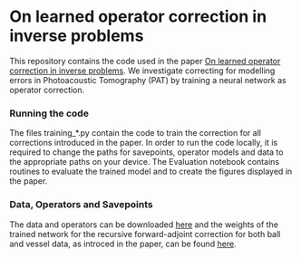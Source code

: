 # On learned operator correction in inverse problems

This repository contains the code used in the paper [On learned operator correction in inverse problems](https://arxiv.org/abs/2005.07069).
We investigate correcting for modelling errors in Photoacoustic Tomography (PAT) by training a neural network as operator correction. 

### Running the code
The files training_*.py contain the code to train the correction for all corrections introduced in the paper. In order to run the code locally, it is required to 
change the paths for savepoints, operator models and data to the appropriate paths on your device. The Evaluation notebook contains routines to evaluate the trained model and to create the figures displayed in the paper.

### Data, Operators and Savepoints
The data and operators can be downloaded [here](https://figshare.com/s/2e1ccd5319d5728683d6) and the weights of the trained network for the recursive forward-adjoint correction for both ball and vessel data, as introced in the paper, can be found [here](https://figshare.com/s/01bfbb4c69a885e0c5c3).
